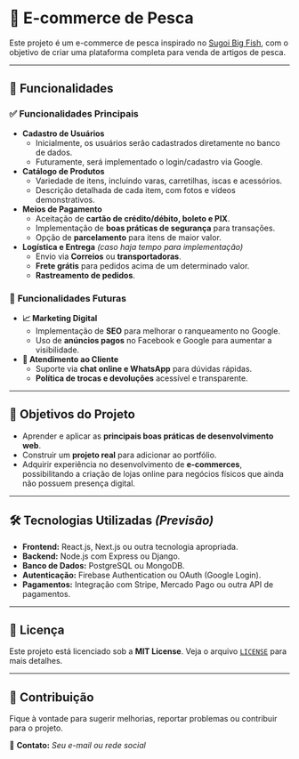 # 🎣 E-commerce de Pesca  

Este projeto é um e-commerce de pesca inspirado no [Sugoi Big Fish](https://www.sugoibigfish.com.br/), com o objetivo de criar uma plataforma completa para venda de artigos de pesca.  

---

## 📌 **Funcionalidades**  

### ✅ **Funcionalidades Principais**  
- **Cadastro de Usuários**  
  - Inicialmente, os usuários serão cadastrados diretamente no banco de dados.  
  - Futuramente, será implementado o login/cadastro via Google.  
- **Catálogo de Produtos**  
  - Variedade de itens, incluindo varas, carretilhas, iscas e acessórios.  
  - Descrição detalhada de cada item, com fotos e vídeos demonstrativos.  
- **Meios de Pagamento**  
  - Aceitação de **cartão de crédito/débito, boleto e PIX**.  
  - Implementação de **boas práticas de segurança** para transações.  
  - Opção de **parcelamento** para itens de maior valor.  
- **Logística e Entrega** *(caso haja tempo para implementação)*  
  - Envio via **Correios** ou **transportadoras**.  
  - **Frete grátis** para pedidos acima de um determinado valor.  
  - **Rastreamento de pedidos**.  

### 🚀 **Funcionalidades Futuras**  
- **📈 Marketing Digital**  
  - Implementação de **SEO** para melhorar o ranqueamento no Google.  
  - Uso de **anúncios pagos** no Facebook e Google para aumentar a visibilidade.  
- **💬 Atendimento ao Cliente**  
  - Suporte via **chat online e WhatsApp** para dúvidas rápidas.  
  - **Política de trocas e devoluções** acessível e transparente.  

---

## 🎯 **Objetivos do Projeto**  
- Aprender e aplicar as **principais boas práticas de desenvolvimento web**.  
- Construir um **projeto real** para adicionar ao portfólio.  
- Adquirir experiência no desenvolvimento de **e-commerces**, possibilitando a criação de lojas online para negócios físicos que ainda não possuem presença digital.  

---

## 🛠️ **Tecnologias Utilizadas** *(Previsão)*  
- **Frontend:** React.js, Next.js ou outra tecnologia apropriada.  
- **Backend:** Node.js com Express ou Django.  
- **Banco de Dados:** PostgreSQL ou MongoDB.  
- **Autenticação:** Firebase Authentication ou OAuth (Google Login).  
- **Pagamentos:** Integração com Stripe, Mercado Pago ou outra API de pagamentos.  

---

## 📜 **Licença**  
Este projeto está licenciado sob a **MIT License**. Veja o arquivo [`LICENSE`](LICENSE) para mais detalhes.  

---

## 🤝 **Contribuição**  
Fique à vontade para sugerir melhorias, reportar problemas ou contribuir para o projeto.  

📩 **Contato:** _Seu e-mail ou rede social_  

